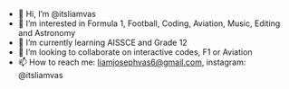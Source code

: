 - 👋 Hi, I’m @itsliamvas
- 👀 I’m interested in Formula 1, Football, Coding, Aviation, Music, Editing and Astronomy
- 🌱 I’m currently learning AISSCE and Grade 12
- 💞️ I’m looking to collaborate on interactive codes, F1 or Aviation
- 📫 How to reach me: liamjosephvas6@gmail.com, instagram: @itsliamvas

<!---
itsliamvas/itsliamvas is a ✨ special ✨ repository because its `README.md` (this file) appears on your GitHub profile.
You can click the Preview link to take a look at your changes.
--->
